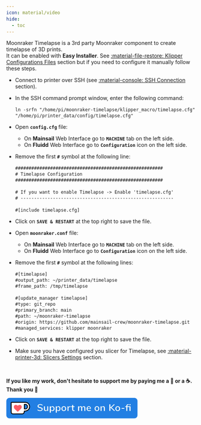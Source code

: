 ```yaml
---
icon: material/video
hide:
  - toc
---
```

Moonraker Timelapse is a 3rd party Moonraker component to create timelapse of 3D prints.<br />
It can be enabled with **Easy Installer**. See <a href="../klipper-configurations-files">:material-file-restore: Klipper Configurations Files</a> section but if you need to configure it manually follow these steps.

- Connect to printer over SSH (see <a href="../ssh-connection">:material-console: SSH Connection</a> section).

- In the SSH command prompt window, enter the following command:

	``` title="SSH Command Prompt"
	ln -srfn "/home/pi/moonraker-timelapse/klipper_macro/timelapse.cfg" "/home/pi/printer_data/config/timelapse.cfg"
	```

- Open **`config.cfg`** file:

    - On **Mainsail** Web Interface go to **`MACHINE`** tab on the left side.
    - On **Fluidd** Web Interface go to **`Configuration`** icon on the left side.

- Remove the first **`#`** symbol at the following line:

    ``` title="config.cfg" hl_lines="8"
    #######################################################
    # Timelapse Configuration
    #######################################################
    
    # If you want to enable Timelapse -> Enable 'timelapse.cfg'
    # ---------------------------------------------------------
    
    #[include timelapse.cfg]
    ```

- Click on **`SAVE & RESTART`** at the top right to save the file.

- Open **`moonraker.conf`** file:

    - On **Mainsail** Web Interface go to **`MACHINE`** tab on the left side.
    - On **Fluidd** Web Interface go to **`Configuration`** icon on the left side.

- Remove the first **`#`** symbol at the following lines:

    ``` title="moonraker.conf"
    #[timelapse]
    #output_path: ~/printer_data/timelapse
    #frame_path: /tmp/timelapse

    #[update_manager timelapse]
    #type: git_repo
    #primary_branch: main
    #path: ~/moonraker-timelapse
    #origin: https://github.com/mainsail-crew/moonraker-timelapse.git
    #managed_services: klipper moonraker
    ```

- Click on **`SAVE & RESTART`** at the top right to save the file.

- Make sure you have configured you slicer for Timelapse, see <a href="../slicers-settings/#settings-for-timelapse">:material-printer-3d: Slicers Settings</a> section.

<br />

**If you like my work, don't hesitate to support me by paying me a 🍺 or a ☕. Thank you 🙂**

<a href="https://ko-fi.com/guilouz" target="_blank"><img width="350" src="../assets/images/ko-fi.png"></a>
